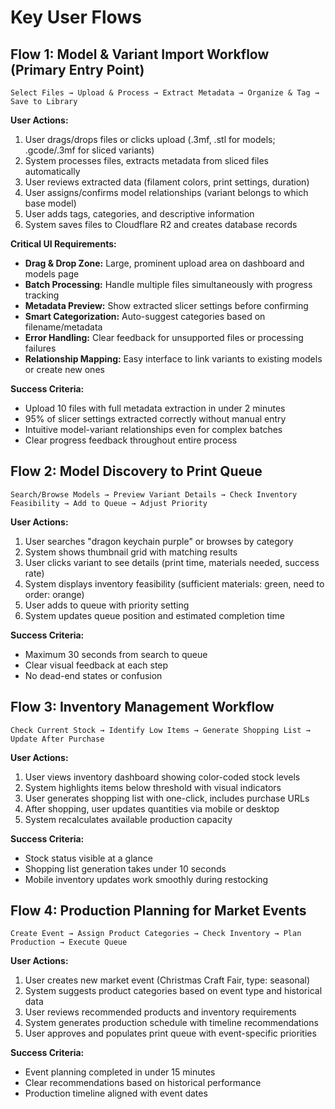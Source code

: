 # Key User Flows

## Flow 1: Model & Variant Import Workflow (Primary Entry Point)
```
Select Files → Upload & Process → Extract Metadata → Organize & Tag → Save to Library
```

**User Actions:**
1. User drags/drops files or clicks upload (.3mf, .stl for models; .gcode/.3mf for sliced variants)
2. System processes files, extracts metadata from sliced files automatically
3. User reviews extracted data (filament colors, print settings, duration)
4. User assigns/confirms model relationships (variant belongs to which base model)
5. User adds tags, categories, and descriptive information
6. System saves files to Cloudflare R2 and creates database records

**Critical UI Requirements:**
- **Drag & Drop Zone:** Large, prominent upload area on dashboard and models page
- **Batch Processing:** Handle multiple files simultaneously with progress tracking
- **Metadata Preview:** Show extracted slicer settings before confirming
- **Smart Categorization:** Auto-suggest categories based on filename/metadata
- **Error Handling:** Clear feedback for unsupported files or processing failures
- **Relationship Mapping:** Easy interface to link variants to existing models or create new ones

**Success Criteria:**
- Upload 10 files with full metadata extraction in under 2 minutes
- 95% of slicer settings extracted correctly without manual entry
- Intuitive model-variant relationships even for complex batches
- Clear progress feedback throughout entire process

## Flow 2: Model Discovery to Print Queue
```
Search/Browse Models → Preview Variant Details → Check Inventory Feasibility → Add to Queue → Adjust Priority
```

**User Actions:**
1. User searches "dragon keychain purple" or browses by category
2. System shows thumbnail grid with matching results
3. User clicks variant to see details (print time, materials needed, success rate)
4. System displays inventory feasibility (sufficient materials: green, need to order: orange)
5. User adds to queue with priority setting
6. System updates queue position and estimated completion time

**Success Criteria:** 
- Maximum 30 seconds from search to queue
- Clear visual feedback at each step
- No dead-end states or confusion

## Flow 3: Inventory Management Workflow
```
Check Current Stock → Identify Low Items → Generate Shopping List → Update After Purchase
```

**User Actions:**
1. User views inventory dashboard showing color-coded stock levels
2. System highlights items below threshold with visual indicators
3. User generates shopping list with one-click, includes purchase URLs
4. After shopping, user updates quantities via mobile or desktop
5. System recalculates available production capacity

**Success Criteria:**
- Stock status visible at a glance
- Shopping list generation takes under 10 seconds
- Mobile inventory updates work smoothly during restocking

## Flow 4: Production Planning for Market Events
```
Create Event → Assign Product Categories → Check Inventory → Plan Production → Execute Queue
```

**User Actions:**
1. User creates new market event (Christmas Craft Fair, type: seasonal)
2. System suggests product categories based on event type and historical data
3. User reviews recommended products and inventory requirements
4. System generates production schedule with timeline recommendations
5. User approves and populates print queue with event-specific priorities

**Success Criteria:**
- Event planning completed in under 15 minutes
- Clear recommendations based on historical performance
- Production timeline aligned with event dates
